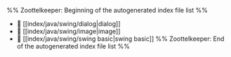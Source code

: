 %% Zoottelkeeper: Beginning of the autogenerated index file list  %%
- 📄 [[index/java/swing/dialog|dialog]]
- 📄 [[index/java/swing/image|image]]
- 📄 [[index/java/swing/swing basic|swing basic]]
%% Zoottelkeeper: End of the autogenerated index file list  %%
